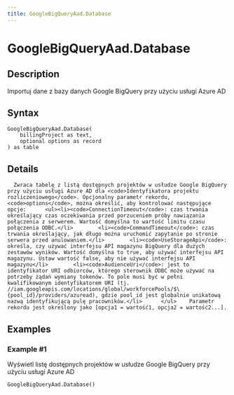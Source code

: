 ```yaml
---
title: GoogleBigQueryAad.Database
---
```


# GoogleBigQueryAad.Database


## Description

Importuj dane z bazy danych Google BigQuery przy użyciu usługi Azure AD


## Syntax

```powerquery
GoogleBigQueryAad.Database(
    billingProject as text,
    optional options as record
) as table
```


## Details

      Zwraca tabelę z listą dostępnych projektów w usłudze Google BigQuery przy użyciu usługi Azure AD dla <code>Identyfikatora projektu rozliczeniowego</code>. Opcjonalny parametr rekordu, <code>options</code>, można określić, aby kontrolować następujące opcje:      <ul><li><code>ConnectionTimeout</code>: czas trwania określający czas oczekiwania przed porzuceniem próby nawiązania połączenia z serwerem. Wartość domyślna to wartość limitu czasu połączenia ODBC.</li>        <li><code>CommandTimeout</code>: czas trwania określający, jak długo można uruchomić zapytanie po stronie serwera przed anulowaniem.</li>        <li><code>UseStorageApi</code>: określa, czy używać interfejsu API magazynu BigQuery dla dużych zestawów wyników. Wartość domyślna to true, aby używać interfejsu API magazynu. Ustaw wartość false, aby nie używać interfejsu API magazynu</li>        <li><code>AudienceUri</code>: jest to identyfikator URI odbiorców, którego sterownik ODBC może używać na potrzeby żądań wymiany tokenów. To pole musi być w pełni kwalifikowanym identyfikatorem URI (tj. //iam.googleapis.com/locations/global/workforcePools/$\{pool_id}/providers/azuread), gdzie pool_id jest globalnie unikatową nazwą identyfikującą pulę pracowników.</li>      </ul>    Parametr rekordu jest określony jako [opcja1 = wartość1, opcja2 = wartość2...].    


## Examples

### Example #1 
Wyświetl listę dostępnych projektów w usłudze Google BigQuery przy użyciu usługi Azure AD
```powerquery
GoogleBigQueryAad.Database()
```



